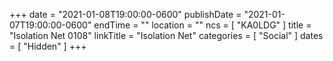 +++
date = "2021-01-08T19:00:00-0600"
publishDate = "2021-01-07T19:00:00-0600"
endTime = ""
location = ""
ncs = [ "KA0LDG" ]
title = "Isolation Net 0108"
linkTitle = "Isolation Net"
categories = [ "Social" ]
dates = [ "Hidden" ]
+++
